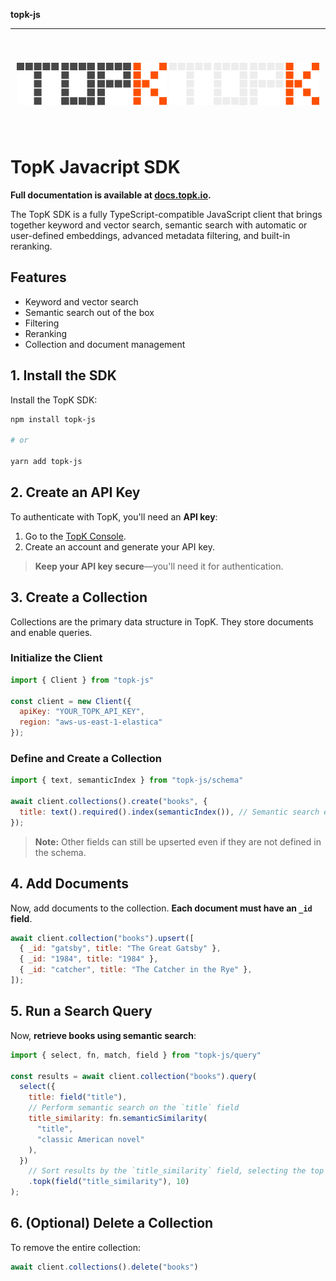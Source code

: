 **topk-js**

***

<p align="center" style="padding: 40px 0;">
  <img src="_media/topk-logo-light.svg#gh-light-mode-only">
  <img src="_media/topk-logo-dark.svg#gh-dark-mode-only">
</p>

# TopK Javacript SDK

**Full documentation is available at [docs.topk.io](https://docs.topk.io).**

The TopK SDK is a fully TypeScript-compatible JavaScript client that brings together keyword and vector search, semantic search with automatic or user-defined embeddings, advanced metadata filtering, and built-in reranking.

## Features

- Keyword and vector search
- Semantic search out of the box
- Filtering
- Reranking
- Collection and document management

## 1. Install the SDK

Install the TopK SDK:

```bash
npm install topk-js

# or

yarn add topk-js
```

## 2. Create an API Key

To authenticate with TopK, you'll need an **API key**:

1. Go to the <a href="https://console.topk.io" target="_blank">TopK Console</a>.
2. Create an account and generate your API key.

> **Keep your API key secure**—you'll need it for authentication.

## 3. Create a Collection

Collections are the primary data structure in TopK. They store documents and enable queries.

### **Initialize the Client**

```javascript
import { Client } from "topk-js"

const client = new Client({
  apiKey: "YOUR_TOPK_API_KEY",
  region: "aws-us-east-1-elastica"
});
```

### **Define and Create a Collection**

```javascript
import { text, semanticIndex } from "topk-js/schema"

await client.collections().create("books", {
  title: text().required().index(semanticIndex()), // Semantic search enabled on `title`
});
```

> **Note:** Other fields can still be upserted even if they are not defined in the schema.

## 4. Add Documents

Now, add documents to the collection. **Each document must have an `_id` field**.

```javascript
await client.collection("books").upsert([
  { _id: "gatsby", title: "The Great Gatsby" },
  { _id: "1984", title: "1984" },
  { _id: "catcher", title: "The Catcher in the Rye" },
]);
```

## 5. Run a Search Query

Now, **retrieve books using semantic search**:

```javascript
import { select, fn, match, field } from "topk-js/query"

const results = await client.collection("books").query(
  select({
    title: field("title"),
    // Perform semantic search on the `title` field
    title_similarity: fn.semanticSimilarity(
      "title",
      "classic American novel"
    ),
  })
    // Sort results by the `title_similarity` field, selecting the top 10 results
    .topk(field("title_similarity"), 10)
);
```

## 6. (Optional) Delete a Collection

To remove the entire collection:

```javascript
await client.collections().delete("books")
```
